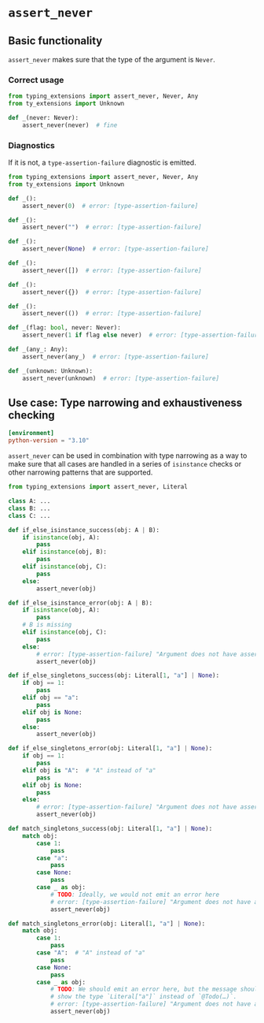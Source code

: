 # `assert_never`

## Basic functionality

`assert_never` makes sure that the type of the argument is `Never`.

### Correct usage

```py
from typing_extensions import assert_never, Never, Any
from ty_extensions import Unknown

def _(never: Never):
    assert_never(never)  # fine
```

### Diagnostics

<!-- snapshot-diagnostics -->

If it is not, a `type-assertion-failure` diagnostic is emitted.

```py
from typing_extensions import assert_never, Never, Any
from ty_extensions import Unknown

def _():
    assert_never(0)  # error: [type-assertion-failure]

def _():
    assert_never("")  # error: [type-assertion-failure]

def _():
    assert_never(None)  # error: [type-assertion-failure]

def _():
    assert_never([])  # error: [type-assertion-failure]

def _():
    assert_never({})  # error: [type-assertion-failure]

def _():
    assert_never(())  # error: [type-assertion-failure]

def _(flag: bool, never: Never):
    assert_never(1 if flag else never)  # error: [type-assertion-failure]

def _(any_: Any):
    assert_never(any_)  # error: [type-assertion-failure]

def _(unknown: Unknown):
    assert_never(unknown)  # error: [type-assertion-failure]
```

## Use case: Type narrowing and exhaustiveness checking

```toml
[environment]
python-version = "3.10"
```

`assert_never` can be used in combination with type narrowing as a way to make sure that all cases
are handled in a series of `isinstance` checks or other narrowing patterns that are supported.

```py
from typing_extensions import assert_never, Literal

class A: ...
class B: ...
class C: ...

def if_else_isinstance_success(obj: A | B):
    if isinstance(obj, A):
        pass
    elif isinstance(obj, B):
        pass
    elif isinstance(obj, C):
        pass
    else:
        assert_never(obj)

def if_else_isinstance_error(obj: A | B):
    if isinstance(obj, A):
        pass
    # B is missing
    elif isinstance(obj, C):
        pass
    else:
        # error: [type-assertion-failure] "Argument does not have asserted type `Never`"
        assert_never(obj)

def if_else_singletons_success(obj: Literal[1, "a"] | None):
    if obj == 1:
        pass
    elif obj == "a":
        pass
    elif obj is None:
        pass
    else:
        assert_never(obj)

def if_else_singletons_error(obj: Literal[1, "a"] | None):
    if obj == 1:
        pass
    elif obj is "A":  # "A" instead of "a"
        pass
    elif obj is None:
        pass
    else:
        # error: [type-assertion-failure] "Argument does not have asserted type `Never`"
        assert_never(obj)

def match_singletons_success(obj: Literal[1, "a"] | None):
    match obj:
        case 1:
            pass
        case "a":
            pass
        case None:
            pass
        case _ as obj:
            # TODO: Ideally, we would not emit an error here
            # error: [type-assertion-failure] "Argument does not have asserted type `Never`"
            assert_never(obj)

def match_singletons_error(obj: Literal[1, "a"] | None):
    match obj:
        case 1:
            pass
        case "A":  # "A" instead of "a"
            pass
        case None:
            pass
        case _ as obj:
            # TODO: We should emit an error here, but the message should
            # show the type `Literal["a"]` instead of `@Todo(…)`.
            # error: [type-assertion-failure] "Argument does not have asserted type `Never`"
            assert_never(obj)
```
